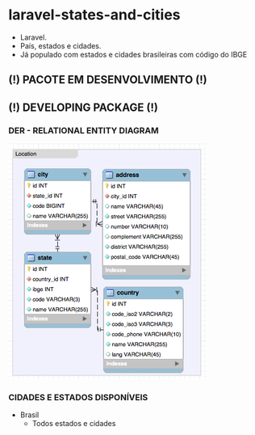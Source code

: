 # laravel-states-and-cities

- Laravel.
- País, estados e cidades. 
- Já populado com estados e cidades brasileiras com código do IBGE

## (!) PACOTE EM DESENVOLVIMENTO (!)
## (!) DEVELOPING PACKAGE (!)

### DER - RELATIONAL ENTITY DIAGRAM
![Image of Blit Softwares](./assets/der.png)

### CIDADES E ESTADOS DISPONÍVEIS
* Brasil
    * Todos estados e cidades

